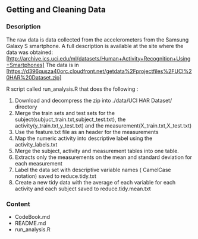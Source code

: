 ## Getting and Cleaning Data
### Description
The raw data is data collected from the accelerometers from the Samsung Galaxy S smartphone. A full description is available at the site where the data was obtained: [http://archive.ics.uci.edu/ml/datasets/Human+Activity+Recognition+Using+Smartphones]
The data is in [https://d396qusza40orc.cloudfront.net/getdata%2Fprojectfiles%2FUCI%20HAR%20Dataset.zip]

R script called run_analysis.R that does the following :
 1. Download and decompress the zip into ./data/UCI HAR Dataset/ directory
 2. Merge the train sets and test sets for the subject(subjuct_train.txt,subject_test.txt),
    the activity(y_train.txt,y_test.txt) and the measurement(X_train.txt,X_test.txt)
 3. Use the feature.txt file as an header for the measurements
 4. Map the numeric activity into descriptive label using the activity_labels.txt
 5. Merge the subject, activity and measurement tables into one table.
 6. Extracts only the measurements on the mean and standard deviation for each measurement
 7. Label the data set with descriptive variable names ( CamelCase notation) saved to reduce.tidy.txt
 8. Create a new tidy data with the average of each variable for each activity and each subject saved to
    reduce.tidy.mean.txt

### Content

- CodeBook.md
- README.md
- run_analysis.R